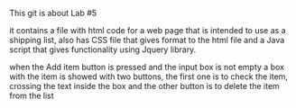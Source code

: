 This git is about Lab #5

it contains a file with html code for a web page that is intended to use as a shipping list, also has CSS file that gives format to the html file and a Java script that gives functionality using Jquery library.

when the Add item button is pressed and the input box is not empty a box with the item is showed with two buttons, the first one is to check the item, crossing the text inside the box and the other button is to delete the item from the list



